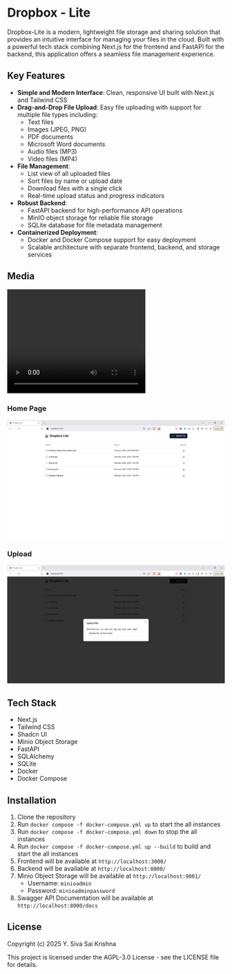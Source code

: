 # Dropbox - Lite

Dropbox-Lite is a modern, lightweight file storage and sharing solution that provides an intuitive interface for managing your files in the cloud. Built with a powerful tech stack combining Next.js for the frontend and FastAPI for the backend, this application offers a seamless file management experience.

## Key Features
- **Simple and Modern Interface**: Clean, responsive UI built with Next.js and Tailwind CSS
- **Drag-and-Drop File Upload**: Easy file uploading with support for multiple file types including:
  - Text files
  - Images (JPEG, PNG)
  - PDF documents
  - Microsoft Word documents
  - Audio files (MP3)
  - Video files (MP4)
- **File Management**:
  - List view of all uploaded files
  - Sort files by name or upload date
  - Download files with a single click
  - Real-time upload status and progress indicators
- **Robust Backend**:
  - FastAPI backend for high-performance API operations
  - MinIO object storage for reliable file storage
  - SQLite database for file metadata management
- **Containerized Deployment**:
  - Docker and Docker Compose support for easy deployment
  - Scalable architecture with separate frontend, backend, and storage services

## Media

<video width="320" height="240" controls>
  <source src="./media/dropbox_lite_demo.mp4" type="video/mp4">
</video>

### Home Page
<img src="./media/homepage.png" alt="Home Page"/>

### Upload
<img src="./media/upload.png" alt="Upload"/>


## Tech Stack
- Next.js
- Tailwind CSS
- Shadcn UI
- Minio Object Storage
- FastAPI
- SQLAlchemy
- SQLite
- Docker
- Docker Compose


## Installation
1. Clone the repository
2. Run `docker compose -f docker-compose.yml up` to start the all instances
3. Run `docker compose -f docker-compose.yml down` to stop the all instances
4. Run `docker compose -f docker-compose.yml up --build` to build and start the all instances
5. Frontend will be available at `http://localhost:3000/`
6. Backend will be available at `http://localhost:8000/`
7. Minio Object Storage will be available at `http://localhost:9001/`
   - Username: `minioadmin`
   - Password: `minioadminpassword`
8. Swagger API Documentation will be available at `http://localhost:8000/docs`


## License
Copyright (c) 2025 Y. Siva Sai Krishna

This project is licensed under the AGPL-3.0 License - see the LICENSE file for details.